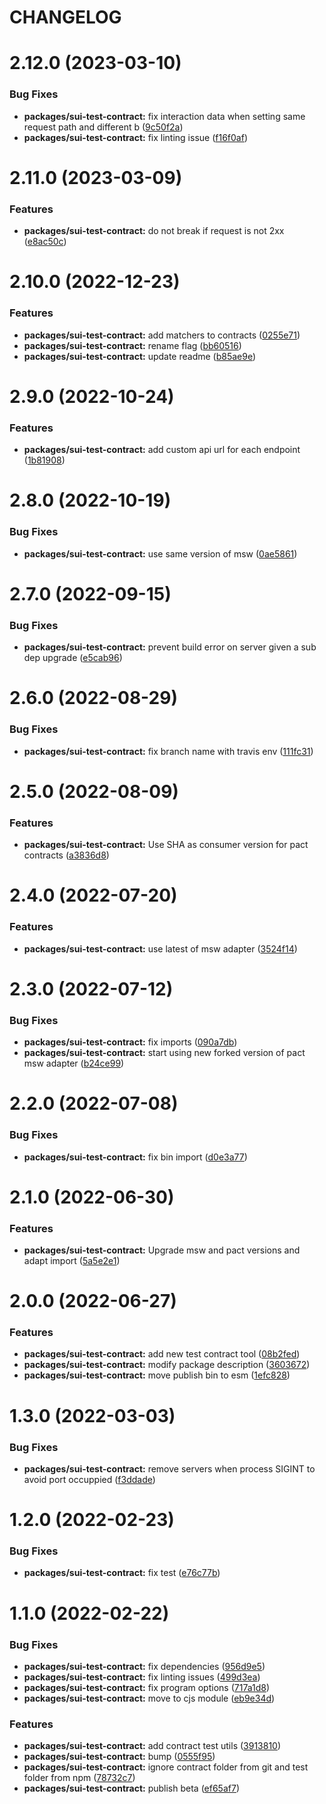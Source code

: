 # CHANGELOG

# 2.12.0 (2023-03-10)


### Bug Fixes

* **packages/sui-test-contract:** fix interaction data when setting same request path and different b ([9c50f2a](https://github.com/SUI-Components/sui/commit/9c50f2ae83d43415574965eee630817bdfb0e08a))
* **packages/sui-test-contract:** fix linting issue ([f16f0af](https://github.com/SUI-Components/sui/commit/f16f0afe03d8d6f12d15b0b5f58d09797f4902f0))



# 2.11.0 (2023-03-09)


### Features

* **packages/sui-test-contract:** do not break if request is not 2xx ([e8ac50c](https://github.com/SUI-Components/sui/commit/e8ac50ccbfb2aac14bcc61c7b2d95e4ab02d0092))



# 2.10.0 (2022-12-23)


### Features

* **packages/sui-test-contract:** add matchers to contracts ([0255e71](https://github.com/SUI-Components/sui/commit/0255e71a341648944280985c6e4824a097f2e570))
* **packages/sui-test-contract:** rename flag ([bb60516](https://github.com/SUI-Components/sui/commit/bb60516623f6c204438a5a16541424e9f608a9fb))
* **packages/sui-test-contract:** update readme ([b85ae9e](https://github.com/SUI-Components/sui/commit/b85ae9e30e50477a554d8eeddc45298bed30b432))



# 2.9.0 (2022-10-24)


### Features

* **packages/sui-test-contract:** add custom api url for each endpoint ([1b81908](https://github.com/SUI-Components/sui/commit/1b819088fe270dfb17bc86d5014177f65e92af8d))



# 2.8.0 (2022-10-19)


### Bug Fixes

* **packages/sui-test-contract:** use same version of msw ([0ae5861](https://github.com/SUI-Components/sui/commit/0ae5861d9b9aab8e7685180497490f133f34e7aa))



# 2.7.0 (2022-09-15)


### Bug Fixes

* **packages/sui-test-contract:** prevent build error on server given a sub dep upgrade ([e5cab96](https://github.com/SUI-Components/sui/commit/e5cab96f514fcb2ed00d2c1a5a16e9ca5a696039))



# 2.6.0 (2022-08-29)


### Bug Fixes

* **packages/sui-test-contract:** fix branch name with travis env ([111fc31](https://github.com/SUI-Components/sui/commit/111fc31e92420ba7fcd0c0dcf48257e3fd441236))



# 2.5.0 (2022-08-09)


### Features

* **packages/sui-test-contract:** Use SHA as consumer version for pact contracts ([a3836d8](https://github.com/SUI-Components/sui/commit/a3836d8923075bb81b3fe8c906439f1fc166634a))



# 2.4.0 (2022-07-20)


### Features

* **packages/sui-test-contract:** use latest of msw adapter ([3524f14](https://github.com/SUI-Components/sui/commit/3524f149f4a334ab75dc0de4611c3d9439f98c11))



# 2.3.0 (2022-07-12)


### Bug Fixes

* **packages/sui-test-contract:** fix imports ([090a7db](https://github.com/SUI-Components/sui/commit/090a7dbc644ac0d651c090205cbbbbf8098c1a77))
* **packages/sui-test-contract:** start using new forked version of pact msw adapter ([b24ce99](https://github.com/SUI-Components/sui/commit/b24ce99279247bbfd2be6237b209b25a0cc43da0))



# 2.2.0 (2022-07-08)


### Bug Fixes

* **packages/sui-test-contract:** fix bin import ([d0e3a77](https://github.com/SUI-Components/sui/commit/d0e3a77247c0f6df0106c426d5562157a05c89dc))



# 2.1.0 (2022-06-30)


### Features

* **packages/sui-test-contract:** Upgrade msw and pact versions and adapt import ([5a5e2e1](https://github.com/SUI-Components/sui/commit/5a5e2e1e0de4c2a38cd1a4c6812707229165dd0d))



# 2.0.0 (2022-06-27)


### Features

* **packages/sui-test-contract:** add new test contract tool ([08b2fed](https://github.com/SUI-Components/sui/commit/08b2fed5f755459e53b0311db7d31c1bdc94534f))
* **packages/sui-test-contract:** modify package description ([3603672](https://github.com/SUI-Components/sui/commit/36036722b2070be1567c42ec32107ff29cab3afa))
* **packages/sui-test-contract:** move publish bin to esm ([1efc828](https://github.com/SUI-Components/sui/commit/1efc8287f768fb5d76da161bba67dc308e388025))



# 1.3.0 (2022-03-03)


### Bug Fixes

* **packages/sui-test-contract:** remove servers when process SIGINT to avoid port occuppied ([f3ddade](https://github.com/SUI-Components/sui/commit/f3ddadef421e38eef6c9c92e12831cc6469f1203))



# 1.2.0 (2022-02-23)


### Bug Fixes

* **packages/sui-test-contract:** fix test ([e76c77b](https://github.com/SUI-Components/sui/commit/e76c77b17212d0be4ff133cc0023bb1640719b3e))



# 1.1.0 (2022-02-22)


### Bug Fixes

* **packages/sui-test-contract:** fix dependencies ([956d9e5](https://github.com/SUI-Components/sui/commit/956d9e53cfd1205c0ad49b5172944bc6bf1e7a3b))
* **packages/sui-test-contract:** fix linting issues ([499d3ea](https://github.com/SUI-Components/sui/commit/499d3ea5b307c0b6bdabb38a1b7a8813ae8ac6a8))
* **packages/sui-test-contract:** fix program options ([717a1d8](https://github.com/SUI-Components/sui/commit/717a1d8a1913ba72891839cc2223307c2ed3af1d))
* **packages/sui-test-contract:** move to cjs module ([eb9e34d](https://github.com/SUI-Components/sui/commit/eb9e34db455bcc05fd5fe94ee0dee60bd3115f77))


### Features

* **packages/sui-test-contract:** add contract test utils ([3913810](https://github.com/SUI-Components/sui/commit/39138109f3c459fbb6bd5bc0e5243f3d2081c329))
* **packages/sui-test-contract:** bump ([0555f95](https://github.com/SUI-Components/sui/commit/0555f95cf4ba4176231d2d55a5679c49c25ecdab))
* **packages/sui-test-contract:** ignore contract folder from git and test folder from npm ([78732c7](https://github.com/SUI-Components/sui/commit/78732c7e53ad4eea729ad7b3779d565fefb552cb))
* **packages/sui-test-contract:** publish beta ([ef65af7](https://github.com/SUI-Components/sui/commit/ef65af7d3c4fcc6f89e130ac18de40a1566629d5))



